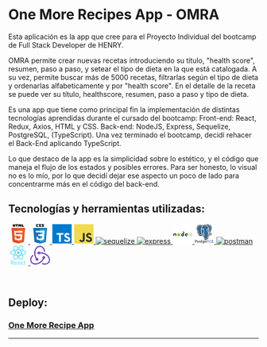 ### <h1> One More Recipes App - OMRA </h1>

Esta aplicación es la app que cree para el Proyecto Individual del bootcamp de Full Stack Developer de HENRY.

OMRA permite crear nuevas recetas introduciendo su título, "health score", resumen, paso a paso, y setear el tipo de dieta en la que está catalogada. A su vez, permite buscar más de 5000 recetas, filtrarlas según el tipo de dieta y ordenarlas alfabeticamente y por "health score".
En el detalle de la receta se puede ver su título, healthscore, resumen, paso a paso y tipo de dieta.

Es una app que tiene como principal fin la implementación de distintas tecnologías aprendidas durante el cursado del bootcamp:
Front-end: React, Redux, Axios, HTML y CSS.
Back-end: NodeJS, Express, Sequelize, PostgreSQL, (TypeScript).
Una vez terminado el bootcamp, decidí rehacer el Back-End aplicando TypeScript.

Lo que destaco de la app es la simplicidad sobre lo estético, y el código que maneja el flujo de los estados y posibles errores.
Para ser honesto, lo visual no es lo mío, por lo que decidí dejar ese aspecto un poco de lado para concentrarme más en el código del back-end.
<br>

#### <h2 align="left">Tecnologías y herramientas utilizadas:</h2>

<p align="left"> 
    <a href="https://www.w3.org/html/" target="_blank"> <img src="https://raw.githubusercontent.com/devicons/devicon/master/icons/html5/html5-original-wordmark.svg" alt="html5" width="40" height="40"/> </a> 
    <a href="https://www.w3schools.com/css/" target="_blank"> <img src="https://raw.githubusercontent.com/devicons/devicon/master/icons/css3/css3-original-wordmark.svg" alt="css3" width="40" height="40"/> </a> 
       <a href="https://www.typescriptlang.org/" target="_blank"> <img src="https://raw.githubusercontent.com/devicons/devicon/master/icons/typescript/typescript-original.svg" alt="typescript" width="40" height="40"/> </a> 
    <a href="https://developer.mozilla.org/en-US/docs/Web/JavaScript" target="_blank"> <img src="https://raw.githubusercontent.com/devicons/devicon/master/icons/javascript/javascript-original.svg" alt="javascript" width="40" height="40"/> </a> 
    <a href="https://sequelize.org/" target="_blank"><img src="https://cdn.jsdelivr.net/gh/devicons/devicon/icons/sequelize/sequelize-original.svg" alt="sequelize" width="40" height="40"/> </a>
    <a href="https://expressjs.com" target="_blank"><img src="https://cdn.jsdelivr.net/gh/devicons/devicon/icons/express/express-original.svg" alt="express" width="40" height="40" /> </a>
<a href="https://nodejs.org" target="_blank"> <img src="https://raw.githubusercontent.com/devicons/devicon/master/icons/nodejs/nodejs-original-wordmark.svg" alt="nodejs" width="40" height="40"/> </a> 
<a href="https://www.postgresql.org" target="_blank"> <img src="https://raw.githubusercontent.com/devicons/devicon/master/icons/postgresql/postgresql-original-wordmark.svg" alt="postgresql" width="40" height="40"/> </a> 
<a href="https://postman.com" target="_blank"> <img src="https://www.vectorlogo.zone/logos/getpostman/getpostman-icon.svg" alt="postman" width="40" height="40"/> </a> 
<a href="https://reactjs.org/" target="_blank"> <img src="https://raw.githubusercontent.com/devicons/devicon/master/icons/react/react-original-wordmark.svg" alt="react" width="40" height="40"/> </a> 
<a href="https://redux.js.org" target="_blank"> <img src="https://raw.githubusercontent.com/devicons/devicon/master/icons/redux/redux-original.svg" alt="redux" width="40" height="40"/> </a>
</p>
<br>

### <h2> Deploy: </h2>

<a href="https://omra-full-deploy-robtangle.vercel.app/" target="_blank"> <h3>One More Recipe App </h3> </a>

<hr>
